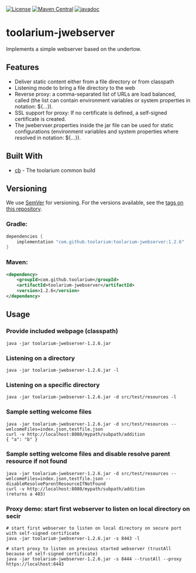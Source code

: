 [![License](https://img.shields.io/github/license/toolarium/toolarium-jwebserver)](https://github.com/toolarium/toolarium-jwebserver/blob/master/LICENSE)
[![Maven Central](https://img.shields.io/maven-central/v/com.github.toolarium/toolarium-jwebserver/1.2.6)](https://search.maven.org/artifact/com.github.toolarium/toolarium-jwebserver/1.2.6/jar)
[![javadoc](https://javadoc.io/badge2/com.github.toolarium/toolarium-jwebserver/javadoc.svg)](https://javadoc.io/doc/com.github.toolarium/toolarium-jwebserver)

# toolarium-jwebserver

Implements a simple webserver based on the undertow.

## Features
 * Deliver static content either from a file directory or from classpath
 * Listening mode to bring a file directory to the web
 * Reverse proxy: a comma-separated list of URLs are load balanced, called (the list can contain environment variables or system properties in notation: ${...}).
 * SSL support for proxy: If no certificate is defined, a self-signed certificate is created.
 * The jwebervser.properties inside the jar file can be used for static configurations (environment variables and system properties where resolved in notation: ${...}).

## Built With

* [cb](https://github.com/toolarium/common-build) - The toolarium common build

## Versioning

We use [SemVer](http://semver.org/) for versioning. For the versions available, see the [tags on this repository](https://github.com/toolarium/toolarium-jwebserver/tags). 


### Gradle:

```groovy
dependencies {
    implementation "com.github.toolarium:toolarium-jwebserver:1.2.6"
}
```

### Maven:

```xml
<dependency>
    <groupId>com.github.toolarium</groupId>
    <artifactId>toolarium-jwebserver</artifactId>
    <version>1.2.6</version>
</dependency>
```

## Usage

### Provide included webpage (classpath)
```
java -jar toolarium-jwebserver-1.2.6.jar
```

### Listening on a directory
```
java -jar toolarium-jwebserver-1.2.6.jar -l
```

### Listening on a specific directory
```
java -jar toolarium-jwebserver-1.2.6.jar -d src/test/resources -l
```

### Sample setting welcome files
```
java -jar toolarium-jwebserver-1.2.6.jar -d src/test/resources --welcomeFiles=index.json,testfile.json
curl -v http://localhost:8080/mypath/subpath/addition
{ "a": "b" }
```

### Sample setting welcome files and disable resolve parent resource if not found
```
java -jar toolarium-jwebserver-1.2.6.jar -d src/test/resources --welcomeFiles=index.json,testfile.json --disableResolveParentResourceIfNotFound
curl -v http://localhost:8080/mypath/subpath/addition
(returns a 403)
```

### Proxy demo: start first webserver to listen on local directory on secir
```
# start first webserver to listen on local directory on secure port with self-signed certificate
java -jar toolarium-jwebserver-1.2.6.jar -s 8443 -l

# start proxy to listen on previous started webserver (trustAll because of self-signed certificate)
java -jar toolarium-jwebserver-1.2.6.jar -s 8444 --trustAll --proxy https://localhost:8443
```
